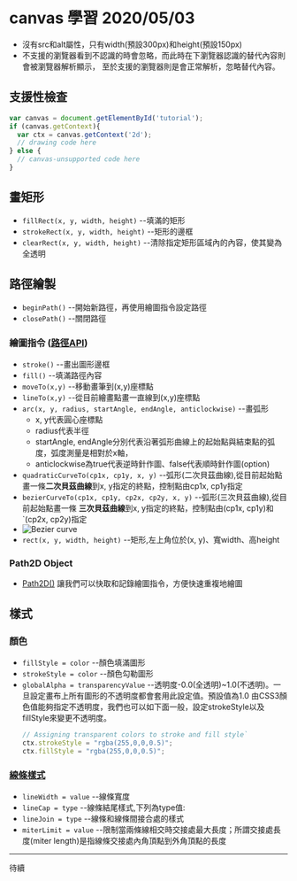 # canvas 學習  2020/05/03

* 沒有src和alt屬性，只有width(預設300px)和height(預設150px)
* 不支援<canvas>的瀏覽器看到不認識的<canvas>時會忽略<canvas>，而此時在<canvas>下瀏覽器認識的替代內容則會被瀏覽器解析顯示，
 至於支援<canvas>的瀏覽器則是會正常解析<canvas>，忽略替代內容。

## 支援性檢查

```js
var canvas = document.getElementById('tutorial');
if (canvas.getContext){
  var ctx = canvas.getContext('2d');
  // drawing code here
} else {
  // canvas-unsupported code here
}
```

## 畫矩形
* `fillRect(x, y, width, height)` --填滿的矩形
* `strokeRect(x, y, width, height)` --矩形的邊框
* `clearRect(x, y, width, height)` --清除指定矩形區域內的內容，使其變為全透明

## 路徑繪製
* `beginPath()` --開始新路徑，再使用繪圖指令設定路徑
* `closePath()` --關閉路徑

### 繪圖指令 ([路徑API](https://developer.mozilla.org/en-US/docs/Web/API/Canvas_API/Tutorial/Basic_usage))
* `stroke()` --畫出圖形邊框
* `fill()` --填滿路徑內容
* `moveTo(x,y)` --移動畫筆到(x,y)座標點
* `lineTo(x,y)` --從目前繪畫點畫一直線到(x,y)座標點
* `arc(x, y, radius, startAngle, endAngle, anticlockwise)` --畫弧形
    - x, y代表圓心座標點
    - radius代表半徑
    - startAngle, endAngle分別代表沿著弧形曲線上的起始點與結束點的弧度，弧度測量是相對於x軸，
    - anticlockwise為true代表逆時針作圖、false代表順時針作圖(option)
* `quadraticCurveTo(cp1x, cp1y, x, y)` --弧形(二次貝茲曲線),從目前起始點畫一條**二次貝茲曲線**到x, y指定的終點，控制點由cp1x, cp1y指定
* `bezierCurveTo(cp1x, cp1y, cp2x, cp2y, x, y)` --弧形(三次貝茲曲線),從目前起始點畫一條 **三次貝茲曲線**到x, y指定的終點，控制點由(cp1x, cp1y)和  `(cp2x, cp2y)指定
* ![Bezier curve](https://media.prod.mdn.mozit.cloud/attachments/2012/07/09/223/c6ec7dd953e455094b46f514ba24680c/Canvas_curves.png)
* `rect(x, y, width, height)` --矩形,左上角位於(x, y)、寬width、高height

### Path2D Object
* [Path2D()](https://developer.mozilla.org/zh-CN/docs/Web/API/Path2D/Path2D) 讓我們可以快取和記錄繪圖指令，方便快速重複地繪圖

## 樣式
### 顏色
* `fillStyle = color` --顏色填滿圖形
* `strokeStyle = color` --顏色勾勒圖形
* `globalAlpha = transparencyValue` --透明度-0.0(全透明)~1.0(不透明)。一旦設定畫布上所有圖形的不透明度都會套用此設定值。預設值為1.0
    由CSS3顏色值能夠指定不透明度，我們也可以如下面一般，設定strokeStyle以及fillStyle來變更不透明度。
    ```js
    // Assigning transparent colors to stroke and fill style`
    ctx.strokeStyle = "rgba(255,0,0,0.5)";
    ctx.fillStyle = "rgba(255,0,0,0.5)";    
    ```
### [線條樣式](https://developer.mozilla.org/zh-TW/docs/Web/API/Canvas_API/Tutorial/Applying_styles_and_colors)
* `lineWidth = value` --線條寬度
* `lineCap = type` --線條結尾樣式,下列為type值:
* `lineJoin = type` --線條和線條間接合處的樣式
* `miterLimit = value` --限制當兩條線相交時交接處最大長度；所謂交接處長度(miter length)是指線條交接處內角頂點到外角頂點的長度


---

待續

